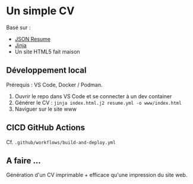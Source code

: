 # Un simple CV 

Basé sur :
- [JSON Resume](https://jsonresume.org/schema)
- [Jinja](https://jinja.palletsprojects.com/)
- Un site HTML5 fait maison

## Développement local

Prérequis : VS Code, Docker / Podman.

1. Ouvrir le repo dans VS Code et se connecter à un dev container
1. Générer le CV : `jinja index.html.j2 resume.yml -o www/index.html`
1. Naviguer sur le site www

## CICD GitHub Actions

Cf. `.github/workflows/build-and-deploy.yml`

## A faire ...

Génération d'un CV imprimable + efficace qu'une impression du site web.